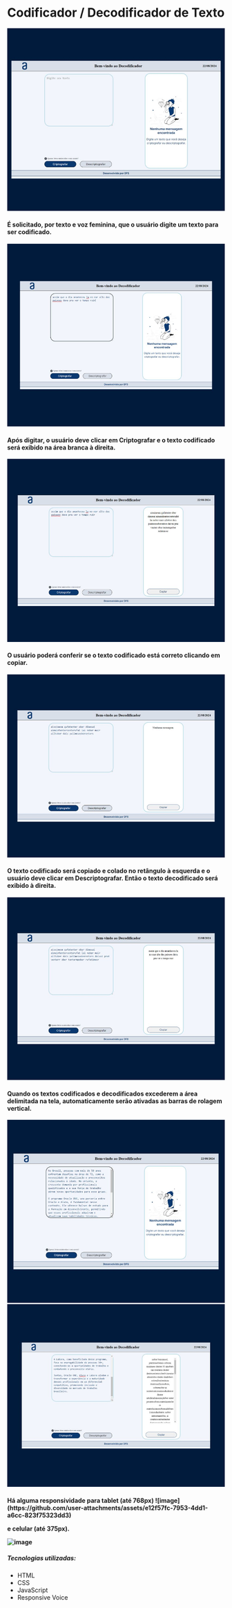 # <h1> Codificador / Decodificador de Texto </h1>
<img src=".\img\readme\Capa.jpg">

<h4> É solicitado, por texto e voz feminina, que o usuário digite um texto para ser codificado. </h4>
<img src=".\img\readme\Input do texto.jpg">

<h4> Após digitar, o usuário deve clicar em Criptografar e o texto codificado será exibido na área branca à direita. </h4>
<img src=".\img\readme\Texto codificado.jpg">

<h4> O usuário poderá conferir se o texto codificado está correto clicando em copiar. </h4>
<img src=".\img\readme\Texto copiado.jpg">

<h4> O texto codificado será copiado e colado no retângulo à esquerda e o usuário deve clicar em Descriptografar. Então o texto decodificado será exibido à direita.  </h4>
<img src=".\img\readme\Texto decodificado.jpg">

<h4> Quando os textos codificados e decodificados excederem a área delimitada na tela, automaticamente serão ativadas as barras de rolagem vertical. </h4>
<img src=".\img\readme\Scroll vertical1.jpg">
<img src=".\img\readme\Scroll vertical2.jpg">

<h4> Há alguma responsividade para tablet (até 768px) 
  ![image](https://github.com/user-attachments/assets/e12f57fc-7953-4dd1-a6cc-823f75323dd3)

  e celular (até 375px).

  ![image](https://github.com/user-attachments/assets/ca41ec3d-31a5-49c7-b239-3d1f3cc7944d)

</h4>

<h5>Tecnologias utilizadas:</h5>
<ul>
  <li>HTML</li>
  <li>CSS</li>
  <li>JavaScript</li>
  <li>Responsive Voice</li>
</ul>
